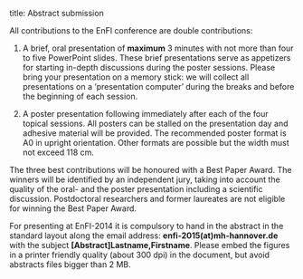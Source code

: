 title: Abstract submission

All contributions to the EnFI conference are double contributions:

1. A brief, oral presentation of **maximum** 3 minutes with not more than four to five PowerPoint slides.
These brief presentations serve as appetizers for starting in-depth discussions during the poster sessions. Please bring your presentation on a memory stick: we will collect all presentations on a ‘presentation computer’ during the breaks and before the beginning of each session.

2. A poster presentation following immediately after each of the four topical sessions. All posters can be stalled on the presentation day and adhesive material will be provided. The recommended poster format is A0 in upright orientation. Other formats are possible but the width must not exceed 118 cm.

The three best contributions will be honoured with a Best Paper Award. The winners will be identified by an independent jury, taking into account the quality of the oral- and the poster presentation including a scientific discussion. Postdoctoral researchers and former laureates are not eligible for winning the Best Paper Award.

For presenting at EnFI-2014 it is compulsory to hand in the abstract in the standard layout along the email address: **enfi-2015(at)mh-hannover.de** with the subject **[Abstract]Lastname,Firstname**. Please embed the figures in a printer friendly quality (about 300 dpi) in the document, but avoid abstracts files bigger than 2 MB.
